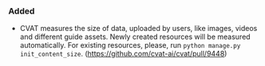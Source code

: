 ### Added

- CVAT measures the size of data, uploaded by users, like images, videos and different guide assets.
  Newly created resources will be measured automatically.
  For existing resources, please, run `python manage.py init_content_size`.
  (<https://github.com/cvat-ai/cvat/pull/9448>)
